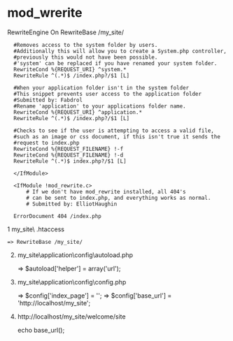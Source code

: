 mod_wrerite
===========
  
  <IfModule mod_rewrite.c>
      RewriteEngine On
      RewriteBase /my_site/
  
      #Removes access to the system folder by users.
      #Additionally this will allow you to create a System.php controller,
      #previously this would not have been possible.
      #'system' can be replaced if you have renamed your system folder.
      RewriteCond %{REQUEST_URI} ^system.*
      RewriteRule ^(.*)$ /index.php?/$1 [L]
      
      #When your application folder isn't in the system folder
      #This snippet prevents user access to the application folder
      #Submitted by: Fabdrol
      #Rename 'application' to your applications folder name.
      RewriteCond %{REQUEST_URI} ^application.*
      RewriteRule ^(.*)$ /index.php?/$1 [L]
  
      #Checks to see if the user is attempting to access a valid file,
      #such as an image or css document, if this isn't true it sends the
      #request to index.php
      RewriteCond %{REQUEST_FILENAME} !-f
      RewriteCond %{REQUEST_FILENAME} !-d
      RewriteRule ^(.*)$ index.php?/$1 [L]
      
      </IfModule>
  
      <IfModule !mod_rewrite.c>
          # If we don't have mod_rewrite installed, all 404's
          # can be sent to index.php, and everything works as normal.
          # Submitted by: ElliotHaughin
  
      ErrorDocument 404 /index.php
  </IfModule> 
  
1 my_site\ .htaccess

	=> RewriteBase /my_site/

2. my_site\application\config\autoload.php

	=> $autoload['helper'] = array('url'); 

3. my_site\application\config\config.php 

	=> $config['index_page'] = ''; 
	=> $config['base_url']	= 'http://localhost/my_site'; 

4. http://localhost/my_site/welcome/site

	echo base_url(); 
